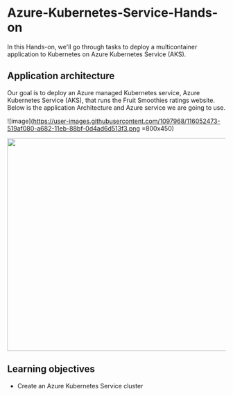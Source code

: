 # Azure-Kubernetes-Service-Hands-on

In this Hands-on, we'll go through tasks to deploy a multicontainer application to Kubernetes on Azure Kubernetes Service (AKS).

## Application architecture

Our goal is to deploy an Azure managed Kubernetes service, Azure Kubernetes Service (AKS), that runs the Fruit Smoothies ratings website. Below is the application Architecture and Azure service we are going to use. 

![image](https://user-images.githubusercontent.com/1097968/116052473-519af080-a682-11eb-88bf-0d4ad6d513f3.png =800x450)

<img src="https://user-images.githubusercontent.com/1097968/116052473-519af080-a682-11eb-88bf-0d4ad6d513f3.png" width="800" height="490">

## Learning objectives

- Create an Azure Kubernetes Service cluster

